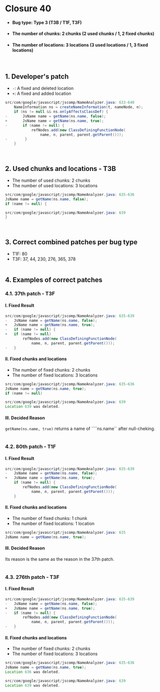 # Closure 40
* <h4>Bug type: Type 3 (T3B / T1F, T3F)</h4>
* <h4>The number of chunks: 2 chunks (2 used chunks / 1, 2 fixed chunks)</h4>
* <h4>The number of locations: 3 locations (3 used locations / 1, 3 fixed locations)</h4>
<br>

## 1. Developer's patch
* `-`: A fixed and deleted location
* `+`: A fixed and added location
```java
src/com/google/javascript/jscomp/NameAnalyzer.java: 633-640
    NameInformation ns = createNameInformation(t, nameNode, n);
    if (ns != null && ns.onlyAffectsClassDef) {
-       JsName name = getName(ns.name, false);
+       JsName name = getName(ns.name, true);
-       if (name != null) {
            refNodes.add(new ClassDefiningFunctionNode(
                name, n, parent, parent.getParent()));
-        }
    }
```
<br>

## 2. Used chunks and locations - T3B
* The number of used chunks: 2 chunks
* The number of used locations: 3 locations
```java
src/com/google/javascript/jscomp/NameAnalyzer.java: 635-636
JsName name = getName(ns.name, false);
if (name != null) {
```

```java
src/com/google/javascript/jscomp/NameAnalyzer.java: 639
}
```
<br>

## 3. Correct combined patches per bug type
* T1F: 80
* T3F: 37, 44, 230, 276, 365, 378
<br><br>

## 4. Examples of correct patches
### 4.1. 37th patch - T3F
#### I. Fixed Result
```java
src/com/google/javascript/jscomp/NameAnalyzer.java: 635-639
-   JsName name = getName(ns.name, false);
+   JsName name = getName(ns.name, true);
-   if (name != null) {
+   if (name != null)
        refNodes.add(new ClassDefiningFunctionNode(
            name, n, parent, parent.getParent()));
-   }
```

#### II. Fixed chunks and locations
* The number of fixed chunks: 2 chunks
* The number of fixed locations: 3 locations
```java
src/com/google/javascript/jscomp/NameAnalyzer.java: 635-636
JsName name = getName(ns.name, true);
if (name != null)
```

```java
src/com/google/javascript/jscomp/NameAnalyzer.java: 639
Location 639 was deleted.
```

#### III. Decided Reason
```getName(ns.name, true)``` returns a name of ````ns.name`` after null-cheking.
<br><br>

### 4.2. 80th patch - T1F
#### I. Fixed Result
```java
src/com/google/javascript/jscomp/NameAnalyzer.java: 635-639
-   JsName name = getName(ns.name, false);
+   JsName name = getName(ns.name, true);
    if (name != null) {
        refNodes.add(new ClassDefiningFunctionNode(
            name, n, parent, parent.getParent()));
    }
```

#### II. Fixed chunks and locations
* The number of fixed chunks: 1 chunk
* The number of fixed locations: 1 location
```java
src/com/google/javascript/jscomp/NameAnalyzer.java: 635
JsName name = getName(ns.name, true);
```

#### III. Decided Reason
Its reason is the same as the reason in the 37th patch.
<br><br>

### 4.3. 276th patch - T3F
#### I. Fixed Result
```java
src/com/google/javascript/jscomp/NameAnalyzer.java: 635-639
-   JsName name = getName(ns.name, false);
+   JsName name = getName(ns.name, true);
-   if (name != null) {
        refNodes.add(new ClassDefiningFunctionNode(
            name, n, parent, parent.getParent()));
-   }
```

#### II. Fixed chunks and locations
* The number of fixed chunks: 2 chunks
* The number of fixed locations: 3 locations
```java
src/com/google/javascript/jscomp/NameAnalyzer.java: 635-636
JsName name = getName(ns.name, true);
Location 636 was deleted.
```

```java
src/com/google/javascript/jscomp/NameAnalyzer.java: 639
Location 639 was deleted.
```
<br><br>